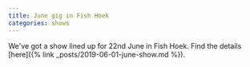 ```yaml
---
title: June gig in Fish Hoek
categories: shows
---
```


We've got a show lined up for 22nd June in Fish Hoek. Find the details [here]({% link _posts/2019-06-01-june-show.md %}).
